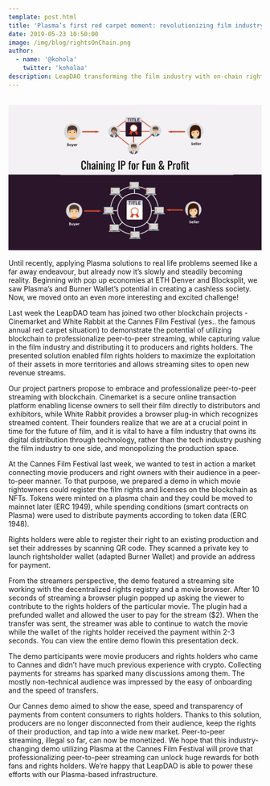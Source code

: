 ```yaml
---
template: post.html
title: 'Plasma’s first red carpet moment: revolutionizing film industry in Cannes'
date: 2019-05-23 10:50:00
image: /img/blog/rightsOnChain.png
author:
  - name: '@kohola'
    twitter: 'koholaa'
description: LeapDAO transforming the film industry with on-chain rights management.
---
```


<br>

<img src="/img/blog/rightsOnChain.png" alt="Rights Management on Chain">

Until recently, applying Plasma solutions to real life problems seemed like a far away endeavour, but already now it’s slowly and steadily becoming reality. Beginning with pop up economies at ETH Denver and Blocksplit, we saw Plasma’s and Burner Wallet’s potential in creating a cashless society. Now, we moved onto an even more interesting and excited challenge! 

Last week the LeapDAO team has joined two other blockchain projects - Cinemarket and White Rabbit at the Cannes Film Festival (yes.. the famous annual red carpet situation) to demonstrate the potential of utilizing blockchain to professionalize peer-to-peer streaming, while capturing value in the film industry and distributing it to producers and rights holders. The presented solution enabled film rights holders to maximize the exploitation of their assets in more territories and allows streaming sites to open new revenue streams.


Our project partners propose to embrace and professionalize peer-to-peer streaming with blockchain. Cinemarket is a secure online transaction platform enabling license owners to sell their film directly to distributors and exhibitors, while White Rabbit provides a browser plug-in which recognizes streamed content. Their founders realize that we are at a crucial point in time for the future of film, and it is vital to have a film industry that owns its digital distribution through technology, rather than the tech industry pushing the film industry to one side, and monopolizing the production space. 


At the Cannes Film Festival last week, we wanted to test in action a market connecting movie producers and right owners with their audience in a peer-to-peer manner. To that purpose, we prepared a demo in which movie rightowners could register the film rights and licenses on the blockchain as NFTs.  Tokens were minted on a plasma chain and they could be moved to mainnet later (ERC 1949), while spending conditions (smart contracts on Plasma) were used to distribute payments according to token data (ERC 1948).

Rights holders were able to register their right to an existing production and set their addresses by scanning QR code. They scanned a private key to launch rightsholder wallet (adapted Burner Wallet) and provide an address for payment. 

From the streamers perspective, the demo featured a streaming site working with the decentralized rights registry and a movie browser. After 10 seconds of streaming a browser plugin popped up asking the viewer to contribute to the rights holders of the particular movie. The plugin had a prefunded wallet and allowed the user to pay for the stream ($2). When the transfer was sent, the streamer was able to continue to watch the movie while the wallet of the rights holder received the payment within 2-3 seconds. You can view the entire demo flowin this presentation deck. 

The demo participants were movie producers and rights holders who came to Cannes and didn’t have much previous experience with crypto. Collecting payments for streams has sparked many discussions among them. The mostly non-technical audience was impressed by the easy of onboarding and the speed of transfers.

Our Cannes demo aimed to show the ease, speed and transparency of payments from content consumers to rights holders. Thanks to this solution, producers are no longer disconnected from their audience, keep the rights of their production, and tap into a wide new market. Peer-to-peer streaming, illegal so far, can now be monetized. We hope that this industry-changing demo utilizing Plasma at the Cannes Film Festival will prove that professionalizing peer-to-peer streaming can unlock huge rewards for both fans and rights holders. We’re happy that LeapDAO is able to power these efforts with our Plasma-based infrastructure.




